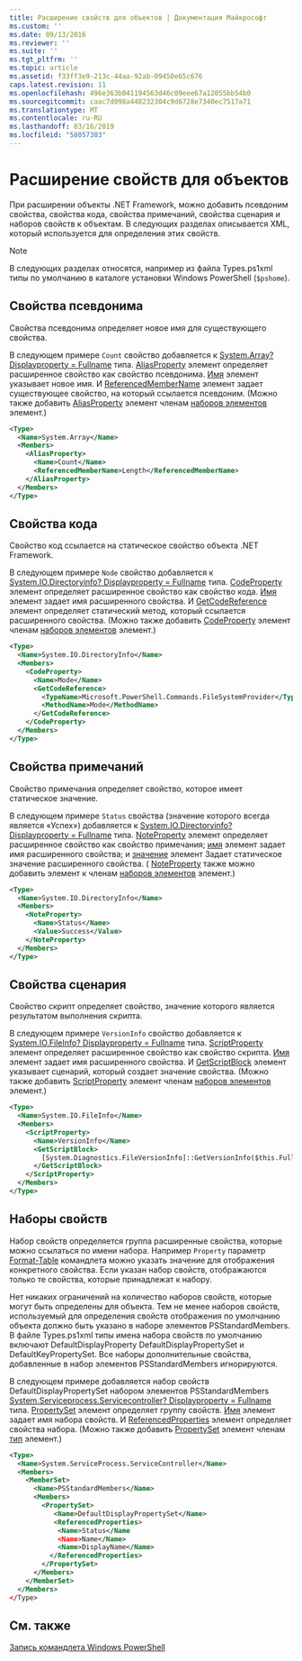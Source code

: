 ```yaml
---
title: Расширение свойств для объектов | Документация Майкрософт
ms.custom: ''
ms.date: 09/13/2016
ms.reviewer: ''
ms.suite: ''
ms.tgt_pltfrm: ''
ms.topic: article
ms.assetid: f33ff3e9-213c-44aa-92ab-09450e65c676
caps.latest.revision: 11
ms.openlocfilehash: 496e363b041194563d46c09eee67a12055bb54b0
ms.sourcegitcommit: caac7d098a448232304c9d6728e7340ec7517a71
ms.translationtype: MT
ms.contentlocale: ru-RU
ms.lasthandoff: 03/16/2019
ms.locfileid: "58057303"
---
```

# <a name="extending-properties-for-objects"></a>Расширение свойств для объектов

При расширении объекты .NET Framework, можно добавить псевдоним свойства, свойства кода, свойства примечаний, свойства сценария и наборов свойств к объектам. В следующих разделах описывается XML, который используется для определения этих свойств.

> [!NOTE]
> В следующих разделах относятся, например из файла Types.ps1xml типы по умолчанию в каталоге установки Windows PowerShell (`$pshome`).

## <a name="alias-properties"></a>Свойства псевдонима

Свойства псевдонима определяет новое имя для существующего свойства.

В следующем примере `Count` свойство добавляется к [System.Array? Displayproperty = Fullname](/dotnet/api/System.Array) типа. [AliasProperty](http://msdn.microsoft.com/en-us/b140038c-807a-4bb9-beca-332491cda1b1) элемент определяет расширенное свойство как свойство псевдонима. [Имя](http://msdn.microsoft.com/en-us/b58e9d21-c8c9-49a5-909e-9c1cfc64f873) элемент указывает новое имя. И [ReferencedMemberName](http://msdn.microsoft.com/en-us/0c5db6cc-9033-4d48-88a7-76b962882f7a) элемент задает существующее свойство, на который ссылается псевдоним. (Можно также добавить [AliasProperty](http://msdn.microsoft.com/en-us/d6647953-94ad-4b0b-af2e-4dda6952dee1) элемент членам [наборов элементов](http://msdn.microsoft.com/en-us/46a50fb5-e150-4c03-8584-e1b53e4d49e3) элемент.)

```xml
<Type>
  <Name>System.Array</Name>
  <Members>
    <AliasProperty>
      <Name>Count</Name>
      <ReferencedMemberName>Length</ReferencedMemberName>
    </AliasProperty>
  </Members>
</Type>
```

## <a name="code-properties"></a>Свойства кода

Свойство код ссылается на статическое свойство объекта .NET Framework.

В следующем примере `Node` свойство добавляется к [System.IO.Directoryinfo? Displayproperty = Fullname](/dotnet/api/System.IO.DirectoryInfo) типа. [CodeProperty](http://msdn.microsoft.com/en-us/59bc4d18-41eb-4c0d-8ad3-bbfa5dc488db) элемент определяет расширенное свойство как свойство кода. [Имя](http://msdn.microsoft.com/en-us/b58e9d21-c8c9-49a5-909e-9c1cfc64f873) элемент задает имя расширенного свойства. И [GetCodeReference](http://msdn.microsoft.com/en-us/62af34f5-cc22-42c0-9e0c-3bd0f5c1a4a0) элемент определяет статический метод, который ссылается расширенного свойства. (Можно также добавить [CodeProperty](http://msdn.microsoft.com/en-us/59bc4d18-41eb-4c0d-8ad3-bbfa5dc488db) элемент членам [наборов элементов](http://msdn.microsoft.com/en-us/46a50fb5-e150-4c03-8584-e1b53e4d49e3) элемент.)

```xml
<Type>
  <Name>System.IO.DirectoryInfo</Name>
  <Members>
    <CodeProperty>
      <Name>Mode</Name>
      <GetCodeReference>
        <TypeName>Microsoft.PowerShell.Commands.FileSystemProvider</TypeName>
        <MethodName>Mode</MethodName>
      </GetCodeReference>
    </CodeProperty>
  </Members>
</Type>
```

## <a name="note-properties"></a>Свойства примечаний

Свойство примечания определяет свойство, которое имеет статическое значение.

В следующем примере `Status` свойства (значение которого всегда является «Успех») добавляется к [System.IO.Directoryinfo? Displayproperty = Fullname](/dotnet/api/System.IO.DirectoryInfo) типа. [NoteProperty](http://msdn.microsoft.com/en-us/331e6c50-d703-43f0-89bc-ca9fb97800eb) элемент определяет расширенное свойство как свойство примечания; [имя](http://msdn.microsoft.com/en-us/b58e9d21-c8c9-49a5-909e-9c1cfc64f873) элемент задает имя расширенного свойства; и [значение](http://msdn.microsoft.com/en-us/f3c77546-b98e-4c4e-bbe0-6dfd06696d1c) элемент Задает статическое значение расширенного свойства. ( [NoteProperty](http://msdn.microsoft.com/en-us/331e6c50-d703-43f0-89bc-ca9fb97800eb) также можно добавить элемент к членам [наборов элементов](http://msdn.microsoft.com/en-us/46a50fb5-e150-4c03-8584-e1b53e4d49e3) элемент.)

```xml
<Type>
  <Name>System.IO.DirectoryInfo</Name>
  <Members>
    <NoteProperty>
      <Name>Status</Name>
      <Value>Success</Value>
    </NoteProperty>
  </Members>
</Type>
```

## <a name="script-properties"></a>Свойства сценария

Свойство скрипт определяет свойство, значение которого является результатом выполнения скрипта.

В следующем примере `VersionInfo` свойство добавляется к [System.IO.FileInfo? Displayproperty = Fullname](/dotnet/api/System.IO.FileInfo) типа. [ScriptProperty](http://msdn.microsoft.com/en-us/858a4247-676b-4cc9-9f3e-057109aad350) элемент определяет расширенное свойство как свойство скрипта. [Имя](http://msdn.microsoft.com/en-us/b58e9d21-c8c9-49a5-909e-9c1cfc64f873) элемент задает имя расширенного свойства. И [GetScriptBlock](http://msdn.microsoft.com/en-us/f3c77546-b98e-4c4e-bbe0-6dfd06696d1c) элемент указывает сценарий, который создает значение свойства. (Можно также добавить [ScriptProperty](http://msdn.microsoft.com/en-us/858a4247-676b-4cc9-9f3e-057109aad350) элемент членам [наборов элементов](http://msdn.microsoft.com/en-us/46a50fb5-e150-4c03-8584-e1b53e4d49e3) элемент.)

```xml
<Type>
  <Name>System.IO.FileInfo</Name>
  <Members>
    <ScriptProperty>
      <Name>VersionInfo</Name>
      <GetScriptBlock>
        [System.Diagnostics.FileVersionInfo]::GetVersionInfo($this.FullName)
      </GetScriptBlock>
    </ScriptProperty>
  </Members>
</Type>
```

## <a name="property-sets"></a>Наборы свойств

Набор свойств определяется группа расширенные свойства, которые можно ссылаться по имени набора. Например `Property` параметр [Format-Table](/powershell/module/Microsoft.PowerShell.Utility/Format-Table) командлета можно указать значение для отображения конкретного свойства. Если указан набор свойств, отображаются только те свойства, которые принадлежат к набору.

Нет никаких ограничений на количество наборов свойств, которые могут быть определены для объекта. Тем не менее наборов свойств, используемый для определения свойств отображения по умолчанию объекта должно быть указано в наборе элементов PSStandardMembers. В файле Types.ps1xml типы имена набора свойств по умолчанию включают DefaultDisplayProperty DefaultDisplayPropertySet и DefaultKeyPropertySet. Все наборы дополнительные свойства, добавленные в набор элементов PSStandardMembers игнорируются.

В следующем примере добавляется набор свойств DefaultDisplayPropertySet набором элементов PSStandardMembers [System.Serviceprocess.Servicecontroller? Displayproperty = Fullname](/dotnet/api/System.ServiceProcess.ServiceController) типа. [PropertySet](http://msdn.microsoft.com/en-us/14cdc234-796e-4857-9b51-bdbaa1412188) элемент определяет группу свойств. [Имя](http://msdn.microsoft.com/en-us/b58e9d21-c8c9-49a5-909e-9c1cfc64f873) элемент задает имя набора свойств. И [ReferencedProperties](http://msdn.microsoft.com/en-us/5e620423-8679-4fbf-b6db-9f79288e4786) элемент определяет свойства набора. (Можно также добавить [PropertySet](http://msdn.microsoft.com/en-us/14cdc234-796e-4857-9b51-bdbaa1412188) элемент членам [тип](http://msdn.microsoft.com/en-us/e5dbd353-d6b2-40a1-92b6-6f1fea744ebe) элемент.)

```xml
<Type>
  <Name>System.ServiceProcess.ServiceController</Name>
  <Members>
    <MemberSet>
      <Name>PSStandardMembers</Name>
      <Members>
        <PropertySet>
           <Name>DefaultDisplayPropertySet</Name>
           <ReferencedProperties>
            <Name>Status</Name
            <Name>Name</Name>
            <Name>DisplayName</Name>
          </ReferencedProperties>
        </PropertySet>
      </Members>
    </MemberSet>
  </Members>
</Type>
```

## <a name="see-also"></a>См. также

[Запись командлета Windows PowerShell](./writing-a-windows-powershell-cmdlet.md)
